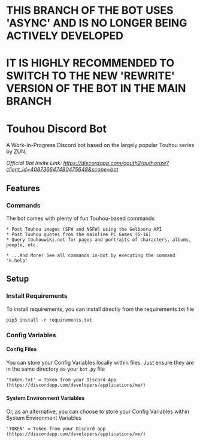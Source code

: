 # THIS BRANCH OF THE BOT USES 'ASYNC' AND IS NO LONGER BEING ACTIVELY DEVELOPED
# IT IS HIGHLY RECOMMENDED TO SWITCH TO THE NEW 'REWRITE' VERSION OF THE BOT IN THE MAIN BRANCH

# Touhou Discord Bot
A Work-In-Progress Discord bot based on the largely popular Touhou series by ZUN.

*Official Bot Invite Link: https://discordapp.com/oauth2/authorize?client_id=408736647480475648&scope=bot*

## Features
### Commands
The bot comes with plenty of fun Touhou-based commands
```
* Post Touhou images (SFW and NSFW) using the Gelbooru API
* Post Touhou quotes from the mainline PC Games (6-16)
* Query touhouwiki.net for pages and portraits of characters, albums, people, etc.

* ...And More! See all commands in-bot by executing the command 'k.help'
```

## Setup
### Install Requirements
To install requirements, you can install directly from the requirements.txt file
```
pip3 install -r requirements.txt
```

### Config Variables
#### Config Files
You can store your Config Variables locally within files. Just ensure they are in the same directory as your ```bot.py``` file
```
'token.txt' = Token from your Discord App (https://discordapp.com/developers/applications/me/)
```

#### System Environment Variables
Or, as an alternative, you can choose to store your Config Variables within  System Environment Variables
```
'TOKEN' = Token from your Discord app (https://discordapp.com/developers/applications/me/)
```
